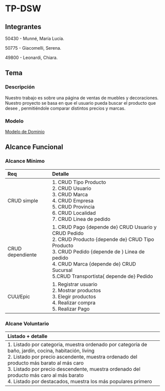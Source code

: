 # TP-DSW

## Integrantes
  50430 - Munné, María Lucía.

  50775 - Giacomelli, Serena.
  
  49800 - Leonardi, Chiara.

## Tema
### Descripción
Nuestro trabajo es sobre una página de ventas de muebles y decoraciones. Nuestro proyecto se basa en que el usuario pueda buscar el producto que desee , permitiéndole comparar distintos precios y marcas. 

### Modelo
[Modelo de Dominio](https://app.diagrams.net/#G1pXzks82X4Md6nmZlfyS6OVUIWu8OxMMS#%7B%22pageId%22%3A%228lCWaEY0jHqENc2HCXR9%22%7D)

## Alcance Funcional
### Alcance Mínimo
|Req|Detalle|
|:-|:-|
|CRUD simple|1. CRUD Tipo Producto<br>2. CRUD Usuario<br>3. CRUD Marca<br>4. CRUD Empresa<br>5. CRUD Provincia<br>6. CRUD Localidad<br>7. CRUD Linea de pedido<br>|
|CRUD dependiente|1. CRUD Pago {depende de} CRUD Usuario y CRUD Pedido<br>2. CRUD Producto {depende de} CRUD Tipo Producto<br>3. CRUD Pedido {depende de } Linea de pedido<br>4. CRUD Marca {depende de} CRUD Sucursal<br>5.CRUD Transportista{ depende de} Pedido|
|CUU/Epic|1. Registrar usuario<br>2. Mostrar productos<br>3. Elegir productos<br>4. Realizar compra<br>5. Realizar Pago|

### Alcane Voluntario
|Listado + detalle|
|:-|
|1. Listado por categoria, muestra ordenado por categoria de baño, jardín, cocina, habitación, living<br>2. Listado por precio ascendente, muestra ordenado del producto más barato al más caro <br>3. Listado por precio descendente, muestra ordenado del producto más caro al más barato<br>4. Listado por destacados, muestra los más populares primero|

